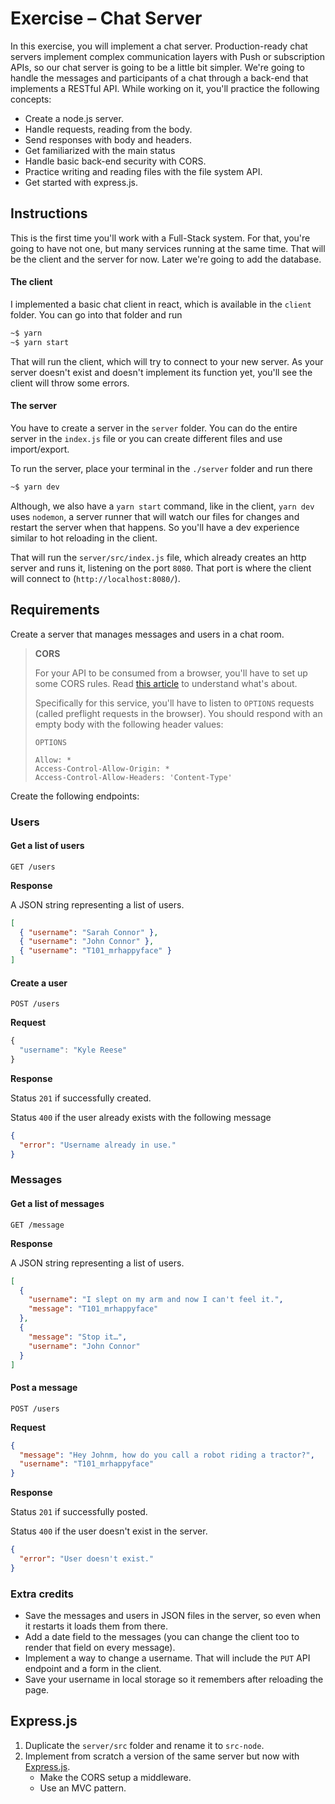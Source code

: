 # Exercise – Chat Server

In this exercise, you will implement a chat server. Production-ready chat servers implement complex communication layers with Push or subscription APIs, so our chat server is going to be a little bit simpler. We're going to handle the messages and participants of a chat through a back-end that implements a RESTful API. While working on it, you'll practice the following concepts:

- Create a node.js server.
- Handle requests, reading from the body.
- Send responses with body and headers.
- Get familiarized with the main status
- Handle basic back-end security with CORS.
- Practice writing and reading files with the file system API.
- Get started with express.js.

## Instructions

This is the first time you'll work with a Full-Stack system. For that, you're going to have not one, but many services running at the same time. That will be the client and the server for now. Later we're going to add the database.

#### The client

I implemented a basic chat client in react, which is available in the `client` folder. You can go into that folder and run

```bash
~$ yarn
~$ yarn start
```

That will run the client, which will try to connect to your new server. As your server doesn't exist and doesn't implement its function yet, you'll see the client will throw some errors.

#### The server

You have to create a server in the `server` folder. You can do the entire server in the `index.js` file or you can create different files and use import/export.

To run the server, place your terminal in the `./server` folder and run there

```bash
~$ yarn dev
```

Although, we also have a `yarn start` command, like in the client, `yarn dev` uses `nodemon`, a server runner that will watch our files for changes and restart the server when that happens. So you'll have a dev experience similar to hot reloading in the client.

That will run the `server/src/index.js` file, which already creates an http server and runs it, listening on the port `8080`. That port is where the client will connect to (`http://localhost:8080/`).

## Requirements

Create a server that manages messages and users in a chat room.

> **CORS**
>
> For your API to be consumed from a browser, you'll have to set up some CORS rules. Read [this article](https://developer.mozilla.org/en-US/docs/Web/HTTP/CORS) to understand what's about.
>
> Specifically for this service, you'll have to listen to `OPTIONS` requests (called preflight requests in the browser). You should respond with an empty body with the following header values:
>
> ```http
> OPTIONS
>
> Allow: *
> Access-Control-Allow-Origin: *
> Access-Control-Allow-Headers: 'Content-Type'
> ```

Create the following endpoints:

### Users

#### Get a list of users

`GET /users`

**Response**

A JSON string representing a list of users.

```json
[
  { "username": "Sarah Connor" },
  { "username": "John Connor" },
  { "username": "T101_mrhappyface" }
]
```

#### Create a user

`POST /users`

**Request**

```js
{
  "username": "Kyle Reese"
}
```

**Response**

Status `201` if successfully created.

Status `400` if the user already exists with the following message

```json
{
  "error": "Username already in use."
}
```

### Messages

#### Get a list of messages

`GET /message`

**Response**

A JSON string representing a list of users.

```json
[
  {
    "username": "I slept on my arm and now I can't feel it.",
    "message": "T101_mrhappyface"
  },
  {
    "message": "Stop it…",
    "username": "John Connor"
  }
]
```

#### Post a message

`POST /users`

**Request**

```json
{
  "message": "Hey Johnm, how do you call a robot riding a tractor?",
  "username": "T101_mrhappyface"
}
```

**Response**

Status `201` if successfully posted.

Status `400` if the user doesn't exist in the server.

```json
{
  "error": "User doesn't exist."
}
```

### Extra credits

- Save the messages and users in JSON files in the server, so even when it restarts it loads them from there.
- Add a date field to the messages (you can change the client too to render that field on every message).
- Implement a way to change a username. That will include the `PUT` API endpoint and a form in the client.
- Save your username in local storage so it remembers after reloading the page.

## Express.js

1. Duplicate the `server/src` folder and rename it to `src-node`.
2. Implement from scratch a version of the same server but now with [Express.js](https://expressjs.com/).
   - Make the CORS setup a middleware.
   - Use an MVC pattern.
